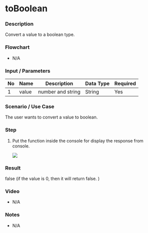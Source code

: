 # toBoolean  

### Description

Convert a value to a boolean type.

### Flowchart

- N/A 

### Input / Parameters

| No | Name | Description | Data Type | Required |
| ------ | ------ | ------ |------ | ------ |
| 1 | value | number and string | String | Yes  |

### Scenario / Use Case

The user wants to convert a value to boolean.

### Step
 
1. Put the function inside the console for display the response from console.
 
    ![](../../../../document/function/Conversion/toBoolean/toBoolean-step-3.png?raw=true)

### Result

false (if the value is 0, then it will return false. )
    
### Video

- N/A

<!--[![Video](http://i.imgur.com/Ot5DWAW.png)](https://youtu.be/StTqXEQ2l-Y?t=35s)-->

### Notes

- N/A